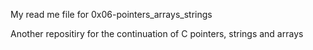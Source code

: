 
My read me file for 0x06-pointers_arrays_strings


Another repositiry for the continuation of C pointers, strings and arrays
